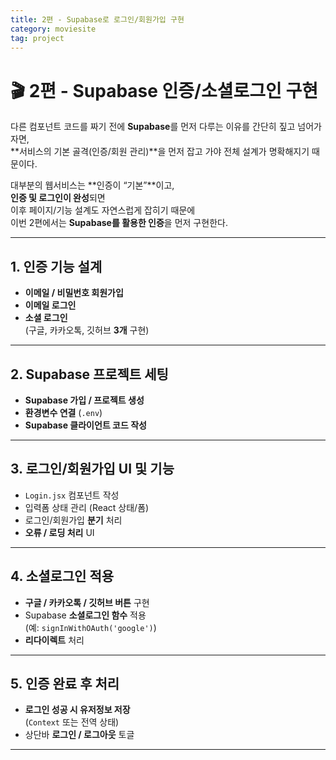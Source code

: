 ```yaml
---
title: 2편 - Supabase로 로그인/회원가입 구현
category: moviesite
tag: project
---
```


# 🎬 2편 - Supabase 인증/소셜로그인 구현

다른 컴포넌트 코드를 짜기 전에 **Supabase**를 먼저 다루는 이유를 간단히 짚고 넘어가자면,  
**서비스의 기본 골격(인증/회원 관리)**을 먼저 잡고 가야 전체 설계가 명확해지기 때문이다.

대부분의 웹서비스는 **인증이 “기본”**이고,  
**인증 및 로그인이 완성**되면  
이후 페이지/기능 설계도 자연스럽게 잡히기 때문에  
이번 2편에서는 **Supabase를 활용한 인증**을 먼저 구현한다.

---

## 1. 인증 기능 설계

- **이메일 / 비밀번호 회원가입**
- **이메일 로그인**
- **소셜 로그인**  
  (구글, 카카오톡, 깃허브 **3개** 구현)

---

## 2. Supabase 프로젝트 세팅

-  **Supabase 가입 / 프로젝트 생성**
-  **환경변수 연결** (`.env`)
-  **Supabase 클라이언트 코드 작성**

---

## 3. 로그인/회원가입 UI 및 기능

-  `Login.jsx` 컴포넌트 작성
-  입력폼 상태 관리 (React 상태/폼)
-  로그인/회원가입 **분기** 처리
-  **오류 / 로딩 처리** UI

---

## 4. 소셜로그인 적용

-  **구글 / 카카오톡 / 깃허브 버튼** 구현
-  Supabase **소셜로그인 함수** 적용  
  (예: `signInWithOAuth('google')`)
-  **리다이렉트** 처리

---

## 5. 인증 완료 후 처리

-  **로그인 성공 시 유저정보 저장**  
  (`Context` 또는 전역 상태)
-  상단바 **로그인 / 로그아웃** 토글

---
